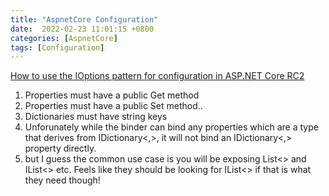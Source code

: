 ```yaml
---
title: "AspnetCore Configuration"
date:  2022-02-23 11:01:15 +0800
categories: [AspnetCore]
tags: [Configuration]
---
```


[How to use the IOptions pattern for configuration in ASP.NET Core RC2](https://andrewlock.net/how-to-use-the-ioptions-pattern-for-configuration-in-asp-net-core-rc2/)

1. Properties must have a public Get method
2. Properties must have a public Set method..
3. Dictionaries must have string keys
4. Unforunately while the binder can bind any properties which are a type that derives from IDictionary<,>, it will not bind an IDictionary<,> property directly.
5. but I guess the common use case is you will be exposing List<> and IList<> etc. Feels like they should be looking for IList<> if that is what they need though!

